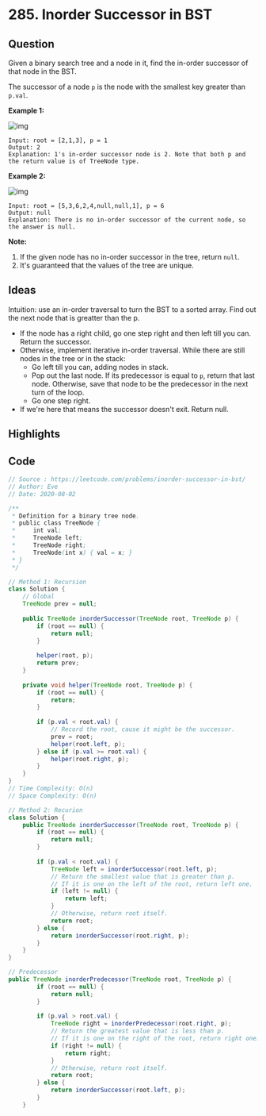 # 285. Inorder Successor in BST

## Question

Given a binary search tree and a node in it, find the in-order successor of that node in the BST.

The successor of a node `p` is the node with the smallest key greater than `p.val`.

 

**Example 1:**

![img](https://assets.leetcode.com/uploads/2019/01/23/285_example_1.PNG)

```
Input: root = [2,1,3], p = 1
Output: 2
Explanation: 1's in-order successor node is 2. Note that both p and the return value is of TreeNode type.
```

**Example 2:**

![img](https://assets.leetcode.com/uploads/2019/01/23/285_example_2.PNG)

```
Input: root = [5,3,6,2,4,null,null,1], p = 6
Output: null
Explanation: There is no in-order successor of the current node, so the answer is null.
```

 

**Note:**

1. If the given node has no in-order successor in the tree, return `null`.
2. It's guaranteed that the values of the tree are unique.

## Ideas

Intuition: use an in-order traversal to turn the BST to a sorted array. Find out the next node that is greatter than the p.

- If the node has a right child, go one step right and then left till you can. Return the successor.
- Otherwise, implement iterative in-order traversal. While there are still nodes in the tree or in the stack:
  - Go left till you can, adding nodes in stack.
  - Pop out the last node. If its predecessor is equal to `p`, return that last node. Otherwise, save that node to be the predecessor in the next turn of the loop.
  - Go one step right.
- If we're here that means the successor doesn't exit. Return null.

## Highlights

## Code

```java
// Source : https://leetcode.com/problems/inorder-successor-in-bst/
// Author: Eve
// Date: 2020-08-02

/**
 * Definition for a binary tree node.
 * public class TreeNode {
 *     int val;
 *     TreeNode left;
 *     TreeNode right;
 *     TreeNode(int x) { val = x; }
 * }
 */

// Method 1: Recursion
class Solution {
    // Global
    TreeNode prev = null;
    
    public TreeNode inorderSuccessor(TreeNode root, TreeNode p) {
        if (root == null) {
            return null;
        }
        
        helper(root, p);
        return prev;
    }
    
    private void helper(TreeNode root, TreeNode p) {
        if (root == null) {
            return;
        }
        
        if (p.val < root.val) {
            // Record the root, cause it might be the successor.
            prev = root;
            helper(root.left, p);
        } else if (p.val >= root.val) {
            helper(root.right, p);
        }
    }
}
// Time Complexity: O(n)
// Space Complexity: O(n)

// Method 2: Recurion
class Solution {
    public TreeNode inorderSuccessor(TreeNode root, TreeNode p) {
        if (root == null) {
            return null;
        }
        
        if (p.val < root.val) {
            TreeNode left = inorderSuccessor(root.left, p);
            // Return the smallest value that is greater than p.
            // If it is one on the left of the root, return left one.
            if (left != null) {
                return left;
            }
            // Otherwise, return root itself.
            return root;
        } else {
            return inorderSuccessor(root.right, p);
        }
    }
}

// Predecessor
public TreeNode inorderPredecessor(TreeNode root, TreeNode p) {
        if (root == null) {
            return null;
        }
        
        if (p.val > root.val) {
            TreeNode right = inorderPredecessor(root.right, p);
            // Return the greatest value that is less than p.
            // If it is one on the right of the root, return right one.
            if (right != null) {
                return right;
            }
            // Otherwise, return root itself.
            return root;
        } else {
            return inorderSuccessor(root.left, p);
        }
    }
```

